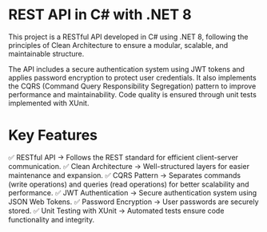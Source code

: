 # REST API in C# with .NET 8

This project is a RESTful API developed in C# using .NET 8, following the principles of Clean Architecture to ensure a modular, scalable, and maintainable structure.

The API includes a secure authentication system using JWT tokens and applies password encryption to protect user credentials. It also implements the CQRS (Command Query Responsibility Segregation) pattern to improve performance and maintainability. Code quality is ensured through unit tests implemented with XUnit.

# Key Features
✅ RESTful API → Follows the REST standard for efficient client-server communication.
✅ Clean Architecture → Well-structured layers for easier maintenance and expansion.
✅ CQRS Pattern → Separates commands (write operations) and queries (read operations) for better scalability and performance.
✅ JWT Authentication → Secure authentication system using JSON Web Tokens.
✅ Password Encryption → User passwords are securely stored.
✅ Unit Testing with XUnit → Automated tests ensure code functionality and integrity.
